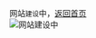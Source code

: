 网站`建设`中，[返回首页](https://schlibra.github.io/Stars-Studios)<br>
![网站建设中](https://schlibra.github.io/Stars-Studios/building/building.jpg)
